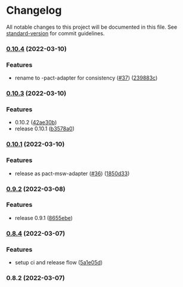 # Changelog

All notable changes to this project will be documented in this file. See [standard-version](https://github.com/conventional-changelog/standard-version) for commit guidelines.

### [0.10.4](https://github.com/pactflow/msw-pact-adapter/compare/v0.10.3...v0.10.4) (2022-03-10)


### Features

* rename to <toolName>-pact-adapter for consistency ([#37](https://github.com/pactflow/msw-pact-adapter/issues/37)) ([239883c](https://github.com/pactflow/msw-pact-adapter/commit/239883c07c26fb449b301d0ecf153f929f86b7a7))

### [0.10.3](https://github.com/pactflow/pact-msw-adapter/compare/v0.10.1...v0.10.3) (2022-03-10)


### Features

* 0.10.2 ([42ae30b](https://github.com/pactflow/pact-msw-adapter/commit/42ae30b5ee1162e56e20cb12403eb5dea3801a02))
* release 0.10.1 ([b3578a0](https://github.com/pactflow/pact-msw-adapter/commit/b3578a0e34e47556f47761d36039f468b31df3f9))

### [0.10.1](https://github.com/pactflow/pact-msw-adapter/compare/v0.9.2...v0.10.1) (2022-03-10)


### Features

* release as pact-msw-adapter ([#36](https://github.com/pactflow/pact-msw-adapter/issues/36)) ([1850d33](https://github.com/pactflow/pact-msw-adapter/commit/1850d330fdb8625012079a26284ff229a52c075d))

### [0.9.2](https://github.com/pactflow/pact-msw-adapter/compare/v0.8.4...v0.9.2) (2022-03-08)


### Features

* release 0.9.1 ([8655ebe](https://github.com/pactflow/pact-msw-adapter/commit/8655ebec99822982a01a4e5ca9b6377fcf212280))

### [0.8.4](https://github.com/pactflow/pact-msw-adapter/compare/v0.8.2...v0.8.4) (2022-03-07)


### Features

* setup ci and release flow ([5a1e05d](https://github.com/pactflow/pact-msw-adapter/commit/5a1e05d1356a53996b845df7d52c0cbf4eb27e35))

### 0.8.2 (2022-03-07)
